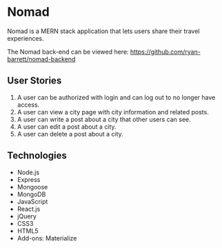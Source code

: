# Nomad
Nomad is a MERN stack application that lets users share their travel experiences.

The Nomad back-end can be viewed here: https://github.com/ryan-barrett/nomad-backend


## User Stories
1. A user can be authorized with login and can log out to no longer have access.
2. A user can view a city page with city information and related posts.
3. A user can write a post about a city that other users can see.
4. A user can edit a post about a city.
5. A user can delete a post about a city.

## Technologies
- Node.js
- Express
- Mongoose
- MongoDB
- JavaScript
- React.js
- jQuery
- CSS3
- HTML5
- Add-ons: Materialize
